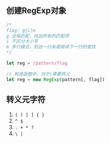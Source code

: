 
## 创建RegExp对象
```js
/*
flag: g|i|m
g 全局匹配，找出所有的匹配项
i 不区分大小写
m 多行模式，到达一行末尾继续下一行的查找
*/

let reg = /pattern/flag

// 构造函数中，对于\需要转义
let reg = new RegExp(pattern[, flag])
```

## 转义元字符
1. `( ) [ ] { }`
2. `^ $`
3. `. + * ?`
4. `\ |`
